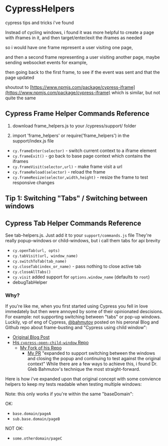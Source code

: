 # CypressHelpers
cypress tips and tricks i've found

Instead of cycling windows, i found it was more helpful to create a page with iframes in it, and then target/enter/exit the iframes as needed

so i would have one frame represent a user visiting one page, 

and then a second frame representing a user visiting another page, maybe sending websocket events for example, 

then going back to the first frame, to see if the event was sent and that the page updated

shoutout to [https://www.npmjs.com/package/cypress-iframe](https://www.npmjs.com/package/cypress-iframe) which is similar, but not quite the same

## Cypress Frame Helper Commands Reference

1. download frame_helpers.js to your /cypress/support/ folder

2. import 'frame_helpers' or require('frame_helpers') in the support/index.js file

- `cy.frameEnter(selector)` - switch current context to a iframe element
- `cy.frameExit()` - go back to base page context which contains the iframes
- `cy.frameVisit(selector,url)` - make frame visit a url
- `cy.frameReload(selector)` - reload the frame
- `cy.frameResize(selector,width,height)` - resize the frame to test responsive changes

## Tip 1: Switching "Tabs" / Switching between windows

## Cypress Tab Helper Commands Reference
See tab-helpers.js. Just add it to your `support/commands.js` file
They're really popup-windows or child-windows, but i call them tabs for api brevity
- `cy.openTab(url, opts)`
- `cy.tabVisit(url, window_name)`
- `cy.switchToTab(tab_name)`
- `cy.closeTab(index_or_name)` - pass nothing to close active tab
- `cy.closeAllTabs()`
- `cy.visit` added support for `options.window_name` (defaults to `root`)
- debugTabHelper

### Why?
If you're like me, when you first started using Cypress you fell in love immedately but then were annoyed by some of their opinionated descisions.
For example: not supporting switching between "tabs" or pop-up windows.
Luckily, vp of eng of Cypress, [@bahmutov](https://twitter.com/bahmutov) posted on his peronal Blog and Github repo about frame-busting and "Cypress using child window": 
- [Original Blog Post](https://glebbahmutov.com/blog/cypress-using-child-window/) 
- [His `cypress-open-child-window` Repo](https://github.com/bahmutov/cypress-open-child-window) 
  - [My Fork of his Repo](https://github.com/jakedowns/cypress-open-child-window)
    - [My PR](https://github.com/bahmutov/cypress-open-child-window/pull/4) "expanded to support switching between the windows and closing the popup and continuing to test against the original context"
While there are a few ways to achieve this, i found Dr. Gleb Bahmutov's technique the most straight-forward.

Here is how i've expanded upon that original concept with some convience helpers to keep my tests readable when testing multiple windows:

Note: this only works if you're within the same "baseDomain":

OK: 
- `base.domain/pageA`
- `sub.base.domain/pageB`

NOT OK:
- `some.otherdomain/pageC`


